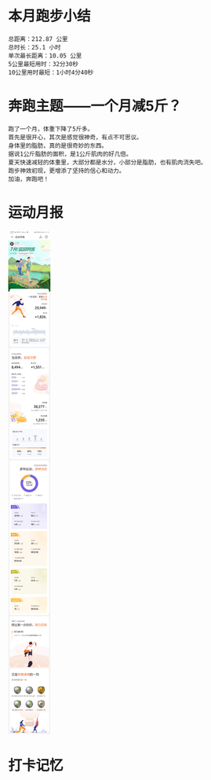 # 本月跑步小结
```
总距离：212.87 公里
总时长：25.1 小时
单次最长距离：10.05 公里
5公里最短用时：32分30秒
10公里用时最短：1小时4分40秒
```
# 奔跑主题——一个月减5斤？
```
跑了一个月，体重下降了5斤多。
首先是很开心，其次是感觉很神奇，有点不可思议。
身体里的脂肪，真的是很奇妙的东西。
据说1公斤脂肪的面积，是1公斤肌肉的好几倍。
夏天快速减轻的体重里，大部分都是水分，小部分是脂肪，也有肌肉流失吧。
跑步神效初现，更增添了坚持的信心和动力。
加油，奔跑吧！
```
# 运动月报
![2020年7月](月报_202007.jpg)

# 打卡记忆
```

```
